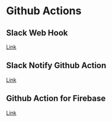 # Github Actions

## Slack Web Hook 

[Link](https://slack.com/apps/A0F7XDUAZ-incoming-webhooks)

## Slack Notify Github Action 

[Link](https://github.com/marketplace/actions/slack-notify)

## Github Action for Firebase

[Link](https://github.com/marketplace/actions/github-action-for-firebase)
